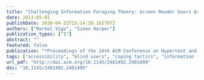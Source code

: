 ```yaml
---
title: "Challenging Information Foraging Theory: Screen Reader Users Are Not Always Driven by Information Scent"
date: 2013-05-01
publishDate: 2020-04-22T15:14:20.162707Z
authors: ["Markel Vigo", "Simon Harper"]
publication_types: ["1"]
abstract: ""
featured: false
publication: "*Proceedings of the 24th ACM Conference on Hypertext and Social Media*"
tags: ["accessibility", "blind users", "coping tactics", "information foraging theory", "information scent", "low vision", "navigation models", "screen readers", "web"]
url_pdf: "http://doi.acm.org/10.1145/2481492.2481499"
doi: "10.1145/2481492.2481499"
---
```



